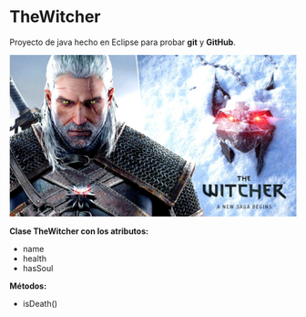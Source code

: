 # TheWitcher

Proyecto de java hecho en Eclipse para probar **git** y **GitHub**.

![](images/The-Witcher.jpg)

**Clase TheWitcher con los atributos:**
* name
* health
* hasSoul

**Métodos:**
* isDeath()
